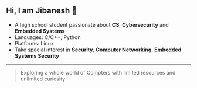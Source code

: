 ## Hi, I am Jibanesh 👋

- A high school student passionate about **CS**, **Cybersecurity** and **Embedded Systems**
- Languages: C/C++, Python
- Platforms: Linux
- Take special interest in **Security**, **Computer Networking**, **Embedded Systems Security**
---
>Exploring a whole world of Compters with limited resources and unlimited curiosity
